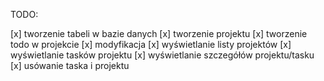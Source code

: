 TODO:

[x] tworzenie tabeli w bazie danych
[x] tworzenie projektu
[x] tworzenie todo w projekcie
[x] modyfikacja
[x] wyświetlanie listy projektów
[x] wyświetlanie tasków projektu
[x] wyświetlanie szczegółów projektu/tasku
[x] usówanie taska i projektu